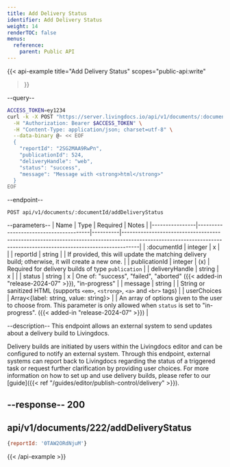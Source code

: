 ```yaml
---
title: Add Delivery Status
identifier: Add Delivery Status
weight: 14
renderTOC: false
menus:
  reference:
    parent: Public API
---
```


{{< api-example
  title="Add Delivery Status"
  scopes="public-api:write"
>}}

--query--

```bash
ACCESS_TOKEN=ey1234
curl -k -X POST "https://server.livingdocs.io/api/v1/documents/:documentId/addDeliveryStatus" \
  -H "Authorization: Bearer $ACCESS_TOKEN" \
  -H "Content-Type: application/json; charset=utf-8" \
  --data-binary @- << EOF
  {
    "reportId": "2SG2MAA9RwPn",
    "publicationId": 524,
    "deliveryHandle": "web",
    "status": "success",
    "message": "Message with <strong>html</strong>"
  }
EOF
```

--endpoint--
```
POST api/v1/documents/:documentId/addDeliveryStatus
```

--parameters--
| Name           | Type                                  | Required | Notes                                                                                                                                                            |
|----------------|---------------------------------------|----------|------------------------------------------------------------------------------------------------------------------------------------------------------------------|
| :documentId    | integer                               | x        |                                                                                                                                                                  |
| reportId       | string                                |          | If provided, this will update the matching delivery build; otherwise, it will create a new one.                                                                  |
| publicationId  | integer                               | (x)      | Required for delivery builds of type `publication`                                                                                                               |
| deliveryHandle | string                                | x        |                                                                                                                                                                  |
| status         | string                                | x        | One of: "success", "failed", "aborted" ({{< added-in "release-2024-07" >}}), "in-progress"                                                                       |
| message        | string                                |          | String or sanitized HTML (supports `<em>`, `<strong>`, `<a>` and `<br>` tags)                                                                                    |
| userChoices    | Array<{label: string, value: string}> |          | An array of options given to the user to choose from. This parameter is only allowed when `status` is set to "in-progress". ({{< added-in "release-2024-07" >}}) |

--description--
This endpoint allows an external system to send updates about a delivery build to Livingdocs.

Delivery builds are initiated by users within the Livingdocs editor and can be configured to notify an external system. Through this endpoint, external systems can report back to Livingdocs regarding the status of a triggered task or request further clarification by providing user choices. For more information on how to set up and use delivery builds, please refer to our [guide]({{< ref "/guides/editor/publish-control/delivery" >}}).

--response--
200
---
api/v1/documents/222/addDeliveryStatus
---
```js
{reportId: '0TAW2ORdNjuM'}
```

{{< /api-example >}}
